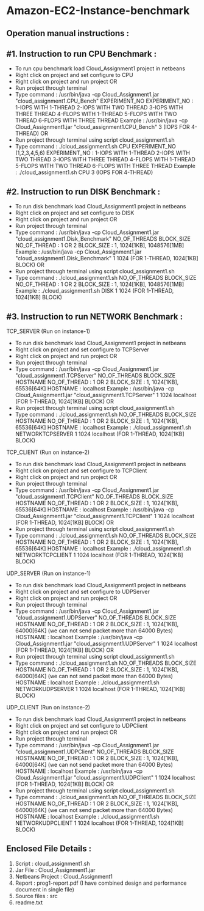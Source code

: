 # Amazon-EC2-Instance-benchmark

 
Operation manual instructions :
-------------------------------

#1. Instruction to run CPU Benchmark :
---------------------------------------
- To run cpu benchmark load Cloud_Assignment1 project in netbeans
- Right click on project and set configure to CPU
- Right click on project and run project
		OR
- Run project through terminal
- Type command : /usr/bin/java -cp Cloud_Assignment1.jar "cloud_assignment1.CPU_Bench" EXPERIMENT_NO
  EXPERIMENT_NO : 1-IOPS WITH 1-THREAD
		  2-IOPS WITH TWO THREAD
		  3-IOPS WITH THREE THREAD
  		  4-FLOPS WITH 1-THREAD 
		  5-FLOPS WITH TWO THREAD 
		  6-FLOPS WITH THREE THREAD
  Example : /usr/bin/java -cp Cloud_Assignment1.jar "cloud_assignment1.CPU_Bench" 3 (IOPS FOR 4-THREAD)
		OR 
- Run project through terminal using script cloud_assignment1.sh 
- Type command : ./cloud_assignment1.sh CPU EXPERIMENT_NO (1,2,3,4,5,6)
  EXPERIMENT_NO : 1-IOPS WITH 1-THREAD
		  2-IOPS WITH TWO THREAD
		  3-IOPS WITH THREE THREAD
  		  4-FLOPS WITH 1-THREAD 
		  5-FLOPS WITH TWO THREAD 
		  6-FLOPS WITH THREE THREAD
  Example : ./cloud_assignment1.sh CPU 3 (IOPS FOR 4-THREAD)


#2. Instruction to run DISK Benchmark :
---------------------------------------
- To run disk benchmark load Cloud_Assignment1 project in netbeans
- Right click on project and set configure to DISK
- Right click on project and run project
		OR
- Run project through terminal
- Type command : /usr/bin/java -cp Cloud_Assignment1.jar "cloud_assignment1.Disk_Benchmark" NO_OF_THREADS BLOCK_SIZE
  NO_OF_THREAD : 1 OR 2
  BLOCK_SIZE   : 1, 1024[1KB], 1048576[1MB]
  Example : /usr/bin/java -cp Cloud_Assignment1.jar "cloud_assignment1.Disk_Benchmark" 1 1024 (FOR 1-THREAD, 1024[1KB] BLOCK)
		OR
- Run project through terminal using script cloud_assignment1.sh 
- Type command : ./cloud_assignment1.sh NO_OF_THREADS BLOCK_SIZE
  NO_OF_THREAD : 1 OR 2
  BLOCK_SIZE   : 1, 1024[1KB], 1048576[1MB]
  Example :  ./cloud_assignment1.sh DISK 1 1024 (FOR 1-THREAD, 1024[1KB] BLOCK)
  
#3. Instruction to run NETWORK Benchmark :
------------------------------------------
TCP_SERVER (Run on instance-1)

- To run disk benchmark load Cloud_Assignment1 project in netbeans
- Right click on project and set configure to TCPServer
- Right click on project and run project
		OR
- Run project through terminal
- Type command : /usr/bin/java -cp Cloud_Assignment1.jar "cloud_assignment1.TCPServer" NO_OF_THREADS BLOCK_SIZE HOSTNAME
  NO_OF_THREAD : 1 OR 2
  BLOCK_SIZE   : 1, 1024[1KB], 65536[64K]
  HOSTNAME     : localhost
  Example : /usr/bin/java -cp Cloud_Assignment1.jar "cloud_assignment1.TCPServer" 1 1024 localhost (FOR 1-THREAD, 1024[1KB] BLOCK)
		OR
- Run project through terminal using script cloud_assignment1.sh 
- Type command : ./cloud_assignment1.sh NO_OF_THREADS BLOCK_SIZE HOSTNAME
  NO_OF_THREAD : 1 OR 2
  BLOCK_SIZE   : 1, 1024[1KB], 65536[64K]
  HOSTNAME     : localhost
  Example :  ./cloud_assignment1.sh NETWORKTCPSERVER 1 1024 localhost (FOR 1-THREAD, 1024[1KB] BLOCK)

TCP_CLIENT (Run on instance-2)

- To run disk benchmark load Cloud_Assignment1 project in netbeans
- Right click on project and set configure to TCPClient
- Right click on project and run project
		OR
- Run project through terminal
- Type command : /usr/bin/java -cp Cloud_Assignment1.jar "cloud_assignment1.TCPClient" NO_OF_THREADS BLOCK_SIZE HOSTNAME
  NO_OF_THREAD : 1 OR 2
  BLOCK_SIZE   : 1, 1024[1KB], 65536[64K]
  HOSTNAME : localhost
  Example : /usr/bin/java -cp Cloud_Assignment1.jar "cloud_assignment1.TCPClient" 1 1024 localhost (FOR 1-THREAD, 1024[1KB] BLOCK)
		OR
- Run project through terminal using script cloud_assignment1.sh 
- Type command : ./cloud_assignment1.sh NO_OF_THREADS BLOCK_SIZE HOSTNAME
  NO_OF_THREAD : 1 OR 2
  BLOCK_SIZE   : 1, 1024[1KB], 65536[64K]
  HOSTNAME : localhost
  Example :  ./cloud_assignment1.sh NETWORKTCPCLIENT 1 1024 localhost (FOR 1-THREAD, 1024[1KB] BLOCK)


UDP_SERVER  (Run on instance-1)

- To run disk benchmark load Cloud_Assignment1 project in netbeans
- Right click on project and set configure to UDPServer
- Right click on project and run project
		OR
- Run project through terminal
- Type command : /usr/bin/java -cp Cloud_Assignment1.jar "cloud_assignment1.UDPServer" NO_OF_THREADS BLOCK_SIZE HOSTNAME
  NO_OF_THREAD : 1 OR 2
  BLOCK_SIZE   : 1, 1024[1KB], 64000[64K] (we can not send packet more than 64000 Bytes)
  HOSTNAME     : localhost
  Example : /usr/bin/java -cp Cloud_Assignment1.jar "cloud_assignment1.UDPServer" 1 1024 localhost (FOR 1-THREAD, 1024[1KB] BLOCK)
		OR
- Run project through terminal using script cloud_assignment1.sh 
- Type command : ./cloud_assignment1.sh NO_OF_THREADS BLOCK_SIZE HOSTNAME
  NO_OF_THREAD : 1 OR 2
  BLOCK_SIZE   : 1, 1024[1KB], 64000[64K] (we can not send packet more than 64000 Bytes)
  HOSTNAME     : localhost
  Example :  ./cloud_assignment1.sh NETWORKUDPSERVER 1 1024 localhost (FOR 1-THREAD, 1024[1KB] BLOCK)


UDP_CLIENT  (Run on instance-2)

- To run disk benchmark load Cloud_Assignment1 project in netbeans
- Right click on project and set configure to UDPClient
- Right click on project and run project
		OR
- Run project through terminal
- Type command : /usr/bin/java -cp Cloud_Assignment1.jar "cloud_assignment1.UDPClient" NO_OF_THREADS BLOCK_SIZE HOSTNAME
  NO_OF_THREAD : 1 OR 2
  BLOCK_SIZE   : 1, 1024[1KB], 64000[64K] (we can not send packet more than 64000 Bytes)
  HOSTNAME     : localhost
  Example : /usr/bin/java -cp Cloud_Assignment1.jar "cloud_assignment1.UDPClient" 1 1024 localhost (FOR 1-THREAD, 1024[1KB] BLOCK)
		OR
- Run project through terminal using script cloud_assignment1.sh 
- Type command : ./cloud_assignment1.sh NO_OF_THREADS BLOCK_SIZE HOSTNAME
  NO_OF_THREAD : 1 OR 2
  BLOCK_SIZE   : 1, 1024[1KB], 64000[64K] (we can not send packet more than 64000 Bytes)
  HOSTNAME     : localhost
  Example :  ./cloud_assignment1.sh NETWORKUDPCLIENT 1 1024  localhost (FOR 1-THREAD, 1024[1KB] BLOCK)

Enclosed File Details :
-----------------------
1) Script : cloud_assignment1.sh 
2) Jar File : Cloud_Assignment1.jar
3) Netbeans Project : Cloud_Assignment1
4) Report : prog1-report.pdf (I have combined design and performance document in single file)
5) Source files : src
6) readme.txt

